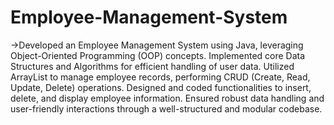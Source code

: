 # Employee-Management-System
->Developed an Employee Management System using Java, leveraging Object-Oriented Programming (OOP) concepts.
Implemented core Data Structures and Algorithms for efficient handling of user data.
Utilized ArrayList to manage employee records, performing CRUD (Create, Read, Update, Delete) operations.
Designed and coded functionalities to insert, delete, and display employee information.
Ensured robust data handling and user-friendly interactions through a well-structured and modular codebase.
